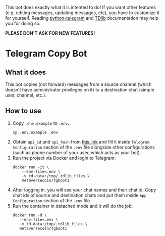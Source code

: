 This bot does exactly what it is intented to do! If you want other features (e.g. editing messages, updating messages, etc), you have to customize it for yourself. Reading [python-telegram](http://python-telegram.readthedocs.io/) and [TDlib](https://core.telegram.org/tdlib/docs/) documentation may help you for doing so.

**PLEASE DON'T ASK FOR NEW FEATURES!**

# Telegram Copy Bot


## What it does
This bot copies (not forward) messages from a source channel (which doesn't have administrator privileges on it) to a destination chat (simple user, channel, etc.).

## How to use
1. Copy `.env.example` to `.env`.
    ```
    cp .env.example .env
    ```
2. Obtain `api_id` and `api_hash` from [this link](https://my.telegram.org/apps) and fill it inside `Telegram Configuration` section of the `.env` file alongside other configurations (such as phone number of your user, which acts as your bot).
3. Run the project via Docker and login to Telegram:
    ```
    docker run -it \
        --env-file=.env \
        -v td-data:/tmp/.tdlib_files \
        metaversecoin/tgboot1
    ```
4. After logging in, you will see your chat names and their chat id. Copy chat ids of source and destination chats and put them inside `App Configuration` section of the `.env` file.
5. Run the container in detached mode and it will do the job:
     ```
     docker run -d \
        --env-file=.env \
        -v td-data:/tmp/.tdlib_files \
        metaversecoin/tgboot1
    ```

